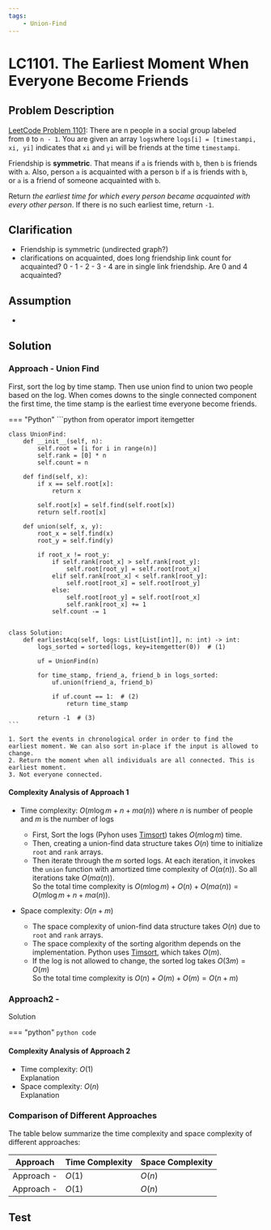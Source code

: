 ```yaml
---
tags:
    - Union-Find
---
```


# LC1101. The Earliest Moment When Everyone Become Friends

## Problem Description

[LeetCode Problem 1101](https://leetcode.com/problems/the-earliest-moment-when-everyone-become-friends/description/): There are n people in a social group labeled from `0` to `n - 1`. You are given an array `logs`where `logs[i] = [timestampi, xi, yi]` indicates that `xi` and `yi` will be friends at the time `timestampi`.

Friendship is **symmetric**. That means if `a` is friends with `b`, then `b` is friends with `a`. Also, person `a` is acquainted with a person `b` if `a` is friends with `b`, or `a` is a friend of someone acquainted with `b`.

Return _the earliest time for which every person became acquainted with every other person_. If there is no such earliest time, return `-1`.

## Clarification

- Friendship is symmetric (undirected graph?)
- clarifications on acquainted, does long friendship link count for acquainted?
0 - 1 - 2 - 3 - 4 are in single link friendship. Are 0 and 4 acquainted?

## Assumption

-

## Solution

### Approach - Union Find

First, sort the log by time stamp. Then use union find to union two people based on the log. When comes downs to the single connected component the first time, the time stamp is the earliest time everyone become friends.

=== "Python"
    ```python
    from operator import itemgetter

    class UnionFind:
        def __init__(self, n):
            self.root = [i for i in range(n)]
            self.rank = [0] * n
            self.count = n

        def find(self, x):
            if x == self.root[x]:
                return x

            self.root[x] = self.find(self.root[x])
            return self.root[x]

        def union(self, x, y):
            root_x = self.find(x)
            root_y = self.find(y)

            if root_x != root_y:
                if self.rank[root_x] > self.rank[root_y]:
                    self.root[root_y] = self.root[root_x]
                elif self.rank[root_x] < self.rank[root_y]:
                    self.root[root_x] = self.root[root_y]
                else:
                    self.root[root_y] = self.root[root_x]
                    self.rank[root_x] += 1
                self.count -= 1


    class Solution:
        def earliestAcq(self, logs: List[List[int]], n: int) -> int:
            logs_sorted = sorted(logs, key=itemgetter(0))  # (1)

            uf = UnionFind(n)

            for time_stamp, friend_a, friend_b in logs_sorted:
                uf.union(friend_a, friend_b)

                if uf.count == 1:  # (2)
                    return time_stamp

            return -1  # (3)
    ```

    1. Sort the events in chronological order in order to find the earliest moment. We can also sort in-place if the input is allowed to change.
    2. Return the moment when all individuals are all connected. This is earliest moment.
    3. Not everyone connected.


#### Complexity Analysis of Approach 1

- Time complexity: $O(m \log m + n + m \alpha(n))$ where $n$ is number of people and $m$ is the number of logs  
    - First, Sort the logs (Pyhon uses [Timsort](https://en.wikipedia.org/wiki/Timsort)) takes $O(m \log m$) time.
    - Then, creating a union-find data structure takes $O(n)$ time to initialize `root` and `rank` arrays.
    - Then iterate through the $m$ sorted logs. At each iteration, it invokes the `union` function with amortized time complexity of $O(\alpha(n))$. So all iterations take $O(m \alpha(n))$.  
    So the total time complexity is $O(m \log m) + O(n) + O(m \alpha(n)) = O(m \log m + n + m \alpha(n))$.

- Space complexity: $O(n + m)$  
    - The space complexity of union-find data structure takes $O(n)$ due to `root` and `rank` arrays.
    - The space complexity of the sorting algorithm depends on the implementation. Python uses [Timsort](https://en.wikipedia.org/wiki/Timsort), which takes $O(m)$.
    - If the log is not allowed to change, the sorted log takes $O(3 m) = O(m)$  
    So the total time complexity is $O(n) + O(m) + O(m) = O(n + m)$

### Approach2 -

Solution

=== "python"
    ```python
    code
    ```

#### Complexity Analysis of Approach 2

- Time complexity: $O(1)$  
  Explanation
- Space complexity: $O(n)$  
  Explanation

### Comparison of Different Approaches

The table below summarize the time complexity and space complexity of different
approaches:

Approach    | Time Complexity   | Space Complexity |
------------| ---------------   | ---------------- |
Approach -  |  $O(1)$           | $O(n)$ |
Approach -  |  $O(1)$           | $O(n)$  |

## Test
